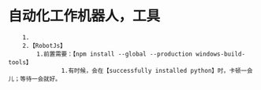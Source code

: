# 自动化工作机器人，工具

        1.
        2.【RobotJs】
            1.前置需要：【npm install --global --production windows-build-tools】
                   1.有时候，会在【successfully installed python】时，卡顿一会儿；等待一会就好。

